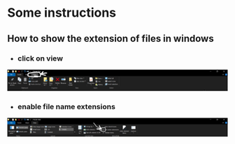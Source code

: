 # Some instructions

## How to show the extension of files in windows

- ### click on view

![Step1](./images/Step1.jpg)

- ### enable file name extensions

![Step1](./images/Step2.jpg)
